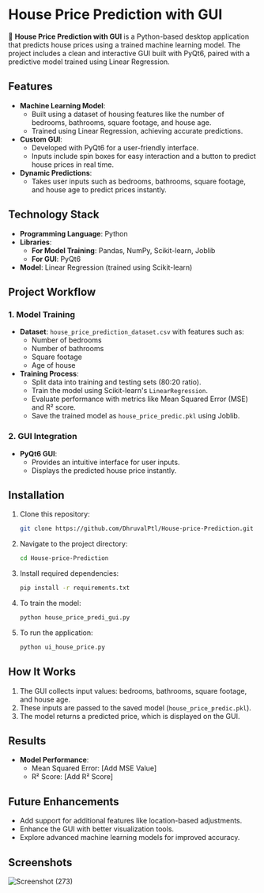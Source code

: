 # House Price Prediction with GUI

🏡 **House Price Prediction with GUI** is a Python-based desktop application that predicts house prices using a trained machine learning model. The project includes a clean and interactive GUI built with PyQt6, paired with a predictive model trained using Linear Regression.

## Features
- **Machine Learning Model**:
  - Built using a dataset of housing features like the number of bedrooms, bathrooms, square footage, and house age.
  - Trained using Linear Regression, achieving accurate predictions.
- **Custom GUI**:
  - Developed with PyQt6 for a user-friendly interface.
  - Inputs include spin boxes for easy interaction and a button to predict house prices in real time.
- **Dynamic Predictions**:
  - Takes user inputs such as bedrooms, bathrooms, square footage, and house age to predict prices instantly.

## Technology Stack
- **Programming Language**: Python
- **Libraries**:
  - **For Model Training**: Pandas, NumPy, Scikit-learn, Joblib
  - **For GUI**: PyQt6
- **Model**: Linear Regression (trained using Scikit-learn)

## Project Workflow
### 1. Model Training
- **Dataset**: `house_price_prediction_dataset.csv` with features such as:
  - Number of bedrooms
  - Number of bathrooms
  - Square footage
  - Age of house
- **Training Process**:
  - Split data into training and testing sets (80:20 ratio).
  - Train the model using Scikit-learn's `LinearRegression`.
  - Evaluate performance with metrics like Mean Squared Error (MSE) and R² score.
  - Save the trained model as `house_price_predic.pkl` using Joblib.

### 2. GUI Integration
- **PyQt6 GUI**:
  - Provides an intuitive interface for user inputs.
  - Displays the predicted house price instantly.

## Installation
1. Clone this repository:
   ```bash
   git clone https://github.com/DhruvalPtl/House-price-Prediction.git
   ```
2. Navigate to the project directory:
   ```bash
   cd House-price-Prediction
   ```
3. Install required dependencies:
   ```bash
   pip install -r requirements.txt
   ```
4. To train the model:
   ```bash
   python house_price_predi_gui.py
   ```
5. To run the application:
   ```bash
   python ui_house_price.py
   ```

## How It Works
1. The GUI collects input values: bedrooms, bathrooms, square footage, and house age.
2. These inputs are passed to the saved model (`house_price_predic.pkl`).
3. The model returns a predicted price, which is displayed on the GUI.

## Results
- **Model Performance**:
  - Mean Squared Error: [Add MSE Value]
  - R² Score: [Add R² Score]

## Future Enhancements
- Add support for additional features like location-based adjustments.
- Enhance the GUI with better visualization tools.
- Explore advanced machine learning models for improved accuracy.

## Screenshots
![Screenshot (273)](https://github.com/user-attachments/assets/e39eb3d2-b081-4d85-b5a8-c035503a530f)
